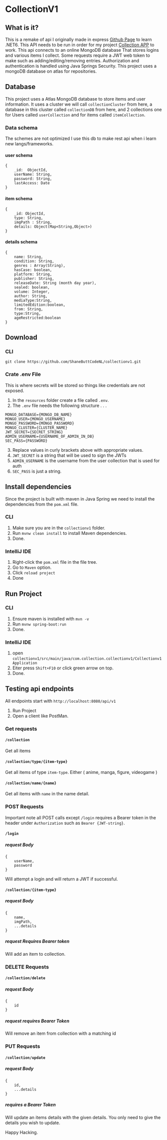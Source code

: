 # CollectionV1

## What is it?

This is a remake of api I originally made in express [Github Page](https://github.com/ShaneButtCodeNL/collection-api) to learn .NET6. This API needs to be run in order for my project [Collection APP](https://github.com/ShaneButtCodeNL/CollectionApp) to work. This api connects to an online MongoDB database That stores logins and various items I collect.
Some requests require a JWT web token to make such as adding/editing/removing entries. Authorization and authentication is handled using Java Springs Security. This project uses a mongoDB database on atlas for repositories.

## Database 

This project uses a Atlas MongoDB database to store items and user information. It uses a cluster we will call `collectionCluster` from here, a database in this cluster called `collectionDB` from here, and 2 collections one for Users called `userCollection` and for items called `itemCollection`.

### Data schema
The schemes are not optimized I use this db to make rest api when i learn new langs/frameworks.

#### user schema
```agsl
{
    _id:  ObjectId,
    userName: String,
    password: String,
    lastAccess: Date
}
```
#### item schema
```agsl
{
    _id: ObjectId,
    type: String,
    imgPath : String,
    details: Object(Map<String,Object>)
}
```
#### details schema
```agsl
{
    name: String,
    condition: String,
    genres : Array(String),
    hasCase: boolean,
    platform: String,
    publisher: String,
    releaseDate: String (month day year),
    sealed: boolean,
    volume: Integer,
    author: String,
    mediaType:String,
    limitedEdition:boolean,
    from: String,
    type:String,
    ageRestricted:boolean
}
```

## Download

### CLI

`git clone https://github.com/ShaneButtCodeNL/collectionv1.git`

### Crate .env File

This is where secrets will be stored so things like credentials are not exposed.
1. In the `resources` folder create a file called `.env`.
2. The `.env` file needs the following structure . . .
```mermaid
MONGO_DATABASE={MONGO_DB_NAME}
MONGO_USER={MONGO_USERNAME}
MONGO_PASSWORD={MONGO_PASSWORD}
MONGO_CLUSTER={CLUSTER_NAME}
JWT_SECRET={SECRET_STRING}
ADMIN_USERNAME={USERNAME_OF_ADMIN_IN_DB}
SEC_PASS={PASSWORD}
```
3. Replace values in curly brackets above with appropriate values.
4. `JWT_SECRET` is a string that will be used to sign the JWTs
5. `ADMIN_USERNAME` is the username from the user collection that is used for auth
6. `SEC_PASS` is just a string.

## Install dependencies

Since the project is built with maven in Java Spring we need to install the dependencies from the `pom.xml` file.

### CLI

1. Make sure you are in the `collectionv1` folder.
2. Run `mvnw clean install` to install Maven dependencies.
3. Done.

### IntelliJ IDE

1. Right-click the `pom.xml` file in the file tree.
2. Go to `Maven` option.
3. Click `reload project`
4. Done

## Run Project

### CLI

1. Ensure maven is installed with `mvn -v`
2. Run `mvnw spring-boot:run`
3. Done.

### IntelliJ IDE

1. open `collectionv1/src/main/java/com.collection.collectionv1/Collectionv1Application`
2. Eiter press `Shift+F10` or click green arrow on top.
3. Done.

## Testing api endpoints

All endpoints start with `http://localhost:8080/api/v1`

1. Run Project
2. Open a client like PostMan.

### Get requests
#### `/collection`
Get all items
#### `/collection/type/{item-type}`
Get all items of type `item-type`. Either ( anime, manga, figure, videogame )
#### `/collection/name/{name}`
Get all items with `name` in the name detail.

### POST Requests
Important note all POST calls except `/login` requires a Bearer token in the header under `Authorization` such as `Bearer {JWT-string}`.

#### `/login`
##### request Body 
```agsl
{
    userName,
    password
}
```
Will attempt a login and will return a JWT if successful.
#### `/collection/{item-type}`
##### request Body
```agsl
{
    name,
    imgPath,
    ...details
}
```
##### request Requires Bearer token
Will add an item to collection.

### DELETE Requests
#### `/collection/delete`
##### request Body
```agsl
{
    id
}
```
##### request requires Bearer Token
Will remove an item from collection with a matching id

### PUT Requests
#### `/collection/update`
##### request Body
```agsl
{
    id,
    ...details
}
```
##### requires a Bearer Token
Will update an items details with the given details. You only need to give the details you wish to update.

Happy Hacking.
